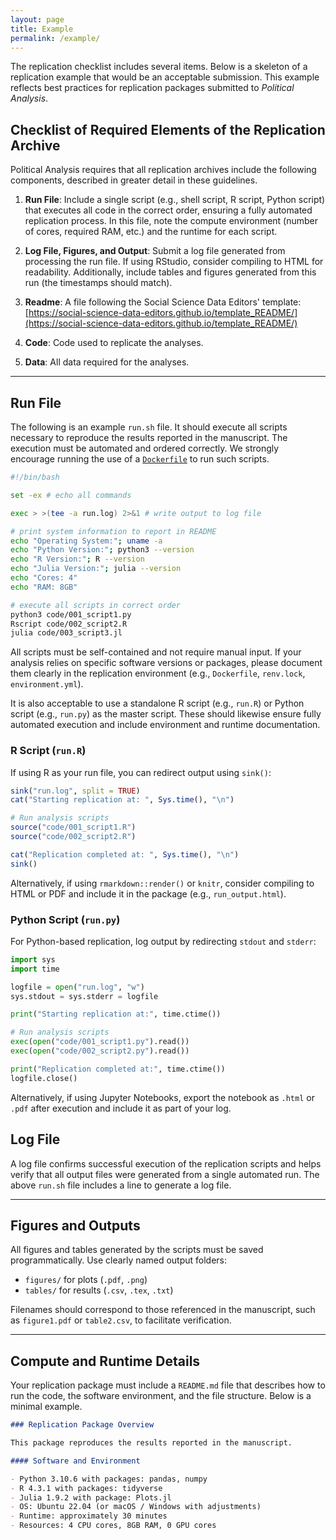 ```yaml
--- 
layout: page 
title: Example 
permalink: /example/ 
---  
```


The replication checklist includes several items. Below is a skeleton of a replication example that would be an acceptable submission. This example reflects best practices for replication packages submitted to *Political Analysis*. 

## Checklist of Required Elements of the Replication Archive

Political Analysis requires that all replication archives include the following components, described in greater detail in these guidelines.

1. **Run File**: Include a single script (e.g., shell script, R script, Python script) that executes all code in the correct order, ensuring a fully automated replication process. In this file, note the compute environment (number of cores, required RAM, etc.) and the runtime for each script.

2. **Log File, Figures, and Output**: Submit a log file generated from processing the run file. If using RStudio, consider compiling to HTML for readability. Additionally, include tables and figures generated from this run (the timestamps should match).

3. **Readme**: A file following the Social Science Data Editors' template:  
[https://social-science-data-editors.github.io/template_README/](https://social-science-data-editors.github.io/template_README/)

4. **Code**: Code used to replicate the analyses.

5. **Data**: All data required for the analyses.

---

## Run File

The following is an example `run.sh` file. It should execute all scripts necessary to reproduce the results reported in the manuscript. The execution must be automated and ordered correctly. We strongly encourage running the use of a [`Dockerfile`](https://pa-replication.github.io/dockerfiles/) to run such scripts.

```bash
#!/bin/bash

set -ex # echo all commands

exec > >(tee -a run.log) 2>&1 # write output to log file

# print system information to report in README
echo "Operating System:"; uname -a
echo "Python Version:"; python3 --version
echo "R Version:"; R --version
echo "Julia Version:"; julia --version
echo "Cores: 4"
echo "RAM: 8GB"

# execute all scripts in correct order
python3 code/001_script1.py
Rscript code/002_script2.R
julia code/003_script3.jl
```

All scripts must be self-contained and not require manual input. If your analysis relies on specific software versions or packages, please document them clearly in the replication environment (e.g., `Dockerfile`, `renv.lock`, `environment.yml`).

It is also acceptable to use a standalone R script (e.g., `run.R`) or Python script (e.g., `run.py`) as the master script. These should likewise ensure fully automated execution and include environment and runtime documentation.

### R Script (`run.R`)

If using R as your run file, you can redirect output using `sink()`:

```r
sink("run.log", split = TRUE)
cat("Starting replication at: ", Sys.time(), "\n")

# Run analysis scripts
source("code/001_script1.R")
source("code/002_script2.R")

cat("Replication completed at: ", Sys.time(), "\n")
sink()
```

Alternatively, if using `rmarkdown::render()` or `knitr`, consider compiling to HTML or PDF and include it in the package (e.g., `run_output.html`).

### Python Script (`run.py`)

For Python-based replication, log output by redirecting `stdout` and `stderr`:

```python
import sys
import time

logfile = open("run.log", "w")
sys.stdout = sys.stderr = logfile

print("Starting replication at:", time.ctime())

# Run analysis scripts
exec(open("code/001_script1.py").read())
exec(open("code/002_script2.py").read())

print("Replication completed at:", time.ctime())
logfile.close()
```

Alternatively, if using Jupyter Notebooks, export the notebook as `.html` or `.pdf` after execution and include it as part of your log.

## Log File

A log file confirms successful execution of the replication scripts and helps verify that all output files were generated from a single automated run. The above `run.sh` file includes a line to generate a log file.

---

## Figures and Outputs

All figures and tables generated by the scripts must be saved programmatically. Use clearly named output folders:

- `figures/` for plots (`.pdf`, `.png`)
- `tables/` for results (`.csv`, `.tex`, `.txt`)

Filenames should correspond to those referenced in the manuscript, such as `figure1.pdf` or `table2.csv`, to facilitate verification.

---

## Compute and Runtime Details

Your replication package must include a `README.md` file that describes how to run the code, the software environment, and the file structure. Below is a minimal example.

```markdown
### Replication Package Overview

This package reproduces the results reported in the manuscript.

#### Software and Environment

- Python 3.10.6 with packages: pandas, numpy  
- R 4.3.1 with packages: tidyverse  
- Julia 1.9.2 with package: Plots.jl  
- OS: Ubuntu 22.04 (or macOS / Windows with adjustments)  
- Runtime: approximately 30 minutes  
- Resources: 4 CPU cores, 8GB RAM, 0 GPU cores 
```
